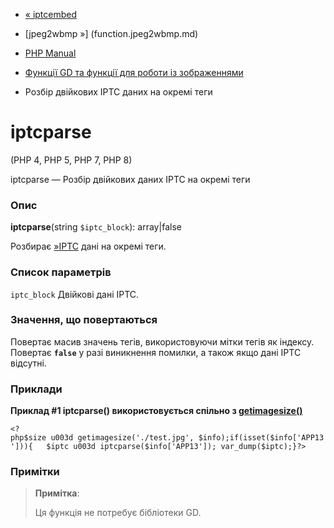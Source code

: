 - [« iptcembed](function.iptcembed.md)
- [jpeg2wbmp »] (function.jpeg2wbmp.md)

- [PHP Manual](index.md)
- [Функції GD та функції для роботи із зображеннями](ref.image.md)
- Розбір двійкових IPTC даних на окремі теги

# iptcparse

(PHP 4, PHP 5, PHP 7, PHP 8)

iptcparse — Розбір двійкових даних IPTC на окремі теги

### Опис

**iptcparse**(string `$iptc_block`): array\|false

Розбирає [»IPTC](http://www.iptc.org/) дані на окремі теги.

### Список параметрів

`iptc_block`
Двійкові дані IPTC.

### Значення, що повертаються

Повертає масив значень тегів, використовуючи мітки тегів як
індексу. Повертає **`false`** у разі виникнення помилки, а також
якщо дані IPTC відсутні.

### Приклади

**Приклад #1 iptcparse() використовується спільно з
[getimagesize()](function.getimagesize.md)**

` <?php$size u003d getimagesize('./test.jpg', $info);if(isset($info['APP13'])){   $iptc u003d iptcparse($info['APP13']); var_dump($iptc);}?> `

### Примітки

> **Примітка**:
>
> Ця функція не потребує бібліотеки GD.
